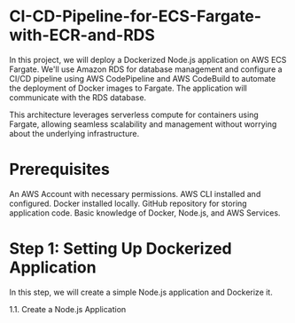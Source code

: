 # CI-CD-Pipeline-for-ECS-Fargate-with-ECR-and-RDS

In this project, we will deploy a Dockerized Node.js application on AWS ECS Fargate. We'll use Amazon RDS for database management and configure a CI/CD pipeline using AWS CodePipeline and AWS CodeBuild to automate the deployment of Docker images to Fargate. The application will communicate with the RDS database.

This architecture leverages serverless compute for containers using Fargate, allowing seamless scalability and management without worrying about the underlying infrastructure.

# Prerequisites
An AWS Account with necessary permissions.
AWS CLI installed and configured.
Docker installed locally.
GitHub repository for storing application code.
Basic knowledge of Docker, Node.js, and AWS Services.

# Step 1: Setting Up Dockerized Application
In this step, we will create a simple Node.js application and Dockerize it.

1.1. Create a Node.js Application
